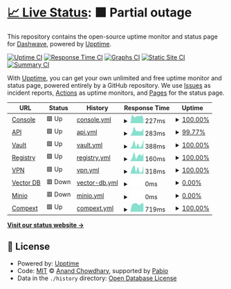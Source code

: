 # [📈 Live Status](https://status.dashwave.io): <!--live status--> **🟧 Partial outage**

This repository contains the open-source uptime monitor and status page for [Dashwave](https://dashwave.io), powered by [Upptime](https://github.com/upptime/upptime).

[![Uptime CI](https://github.com/dashwave/upptime/workflows/Uptime%20CI/badge.svg)](https://github.com/dashwave/upptime/actions?query=workflow%3A%22Uptime+CI%22)
[![Response Time CI](https://github.com/dashwave/upptime/workflows/Response%20Time%20CI/badge.svg)](https://github.com/dashwave/upptime/actions?query=workflow%3A%22Response+Time+CI%22)
[![Graphs CI](https://github.com/dashwave/upptime/workflows/Graphs%20CI/badge.svg)](https://github.com/dashwave/upptime/actions?query=workflow%3A%22Graphs+CI%22)
[![Static Site CI](https://github.com/dashwave/upptime/workflows/Static%20Site%20CI/badge.svg)](https://github.com/dashwave/upptime/actions?query=workflow%3A%22Static+Site+CI%22)
[![Summary CI](https://github.com/dashwave/upptime/workflows/Summary%20CI/badge.svg)](https://github.com/dashwave/upptime/actions?query=workflow%3A%22Summary+CI%22)

With [Upptime](https://upptime.js.org), you can get your own unlimited and free uptime monitor and status page, powered entirely by a GitHub repository. We use [Issues](https://github.com/dashwave/upptime/issues) as incident reports, [Actions](https://github.com/dashwave/upptime/actions) as uptime monitors, and [Pages](https://status.dashwave.io) for the status page.

<!--start: status pages-->
<!-- This summary is generated by Upptime (https://github.com/upptime/upptime) -->
<!-- Do not edit this manually, your changes will be overwritten -->
<!-- prettier-ignore -->
| URL | Status | History | Response Time | Uptime |
| --- | ------ | ------- | ------------- | ------ |
| <img alt="" src="https://icons.duckduckgo.com/ip3/console.dashwave.io.ico" height="13"> [Console](https://console.dashwave.io) | 🟩 Up | [console.yml](https://github.com/dashwave/upptime/commits/HEAD/history/console.yml) | <details><summary><img alt="Response time graph" src="./graphs/console/response-time-week.png" height="20"> 227ms</summary><br><a href="https://status.dashwave.io/history/console"><img alt="Response time 221" src="https://img.shields.io/endpoint?url=https%3A%2F%2Fraw.githubusercontent.com%2Fdashwave%2Fupptime%2FHEAD%2Fapi%2Fconsole%2Fresponse-time.json"></a><br><a href="https://status.dashwave.io/history/console"><img alt="24-hour response time 146" src="https://img.shields.io/endpoint?url=https%3A%2F%2Fraw.githubusercontent.com%2Fdashwave%2Fupptime%2FHEAD%2Fapi%2Fconsole%2Fresponse-time-day.json"></a><br><a href="https://status.dashwave.io/history/console"><img alt="7-day response time 227" src="https://img.shields.io/endpoint?url=https%3A%2F%2Fraw.githubusercontent.com%2Fdashwave%2Fupptime%2FHEAD%2Fapi%2Fconsole%2Fresponse-time-week.json"></a><br><a href="https://status.dashwave.io/history/console"><img alt="30-day response time 221" src="https://img.shields.io/endpoint?url=https%3A%2F%2Fraw.githubusercontent.com%2Fdashwave%2Fupptime%2FHEAD%2Fapi%2Fconsole%2Fresponse-time-month.json"></a><br><a href="https://status.dashwave.io/history/console"><img alt="1-year response time 221" src="https://img.shields.io/endpoint?url=https%3A%2F%2Fraw.githubusercontent.com%2Fdashwave%2Fupptime%2FHEAD%2Fapi%2Fconsole%2Fresponse-time-year.json"></a></details> | <details><summary><a href="https://status.dashwave.io/history/console">100.00%</a></summary><a href="https://status.dashwave.io/history/console"><img alt="All-time uptime 100.00%" src="https://img.shields.io/endpoint?url=https%3A%2F%2Fraw.githubusercontent.com%2Fdashwave%2Fupptime%2FHEAD%2Fapi%2Fconsole%2Fuptime.json"></a><br><a href="https://status.dashwave.io/history/console"><img alt="24-hour uptime 100.00%" src="https://img.shields.io/endpoint?url=https%3A%2F%2Fraw.githubusercontent.com%2Fdashwave%2Fupptime%2FHEAD%2Fapi%2Fconsole%2Fuptime-day.json"></a><br><a href="https://status.dashwave.io/history/console"><img alt="7-day uptime 100.00%" src="https://img.shields.io/endpoint?url=https%3A%2F%2Fraw.githubusercontent.com%2Fdashwave%2Fupptime%2FHEAD%2Fapi%2Fconsole%2Fuptime-week.json"></a><br><a href="https://status.dashwave.io/history/console"><img alt="30-day uptime 100.00%" src="https://img.shields.io/endpoint?url=https%3A%2F%2Fraw.githubusercontent.com%2Fdashwave%2Fupptime%2FHEAD%2Fapi%2Fconsole%2Fuptime-month.json"></a><br><a href="https://status.dashwave.io/history/console"><img alt="1-year uptime 100.00%" src="https://img.shields.io/endpoint?url=https%3A%2F%2Fraw.githubusercontent.com%2Fdashwave%2Fupptime%2FHEAD%2Fapi%2Fconsole%2Fuptime-year.json"></a></details>
| <img alt="" src="https://icons.duckduckgo.com/ip3/api.dashwave.io.ico" height="13"> [API](https://api.dashwave.io) | 🟩 Up | [api.yml](https://github.com/dashwave/upptime/commits/HEAD/history/api.yml) | <details><summary><img alt="Response time graph" src="./graphs/api/response-time-week.png" height="20"> 283ms</summary><br><a href="https://status.dashwave.io/history/api"><img alt="Response time 317" src="https://img.shields.io/endpoint?url=https%3A%2F%2Fraw.githubusercontent.com%2Fdashwave%2Fupptime%2FHEAD%2Fapi%2Fapi%2Fresponse-time.json"></a><br><a href="https://status.dashwave.io/history/api"><img alt="24-hour response time 283" src="https://img.shields.io/endpoint?url=https%3A%2F%2Fraw.githubusercontent.com%2Fdashwave%2Fupptime%2FHEAD%2Fapi%2Fapi%2Fresponse-time-day.json"></a><br><a href="https://status.dashwave.io/history/api"><img alt="7-day response time 283" src="https://img.shields.io/endpoint?url=https%3A%2F%2Fraw.githubusercontent.com%2Fdashwave%2Fupptime%2FHEAD%2Fapi%2Fapi%2Fresponse-time-week.json"></a><br><a href="https://status.dashwave.io/history/api"><img alt="30-day response time 317" src="https://img.shields.io/endpoint?url=https%3A%2F%2Fraw.githubusercontent.com%2Fdashwave%2Fupptime%2FHEAD%2Fapi%2Fapi%2Fresponse-time-month.json"></a><br><a href="https://status.dashwave.io/history/api"><img alt="1-year response time 317" src="https://img.shields.io/endpoint?url=https%3A%2F%2Fraw.githubusercontent.com%2Fdashwave%2Fupptime%2FHEAD%2Fapi%2Fapi%2Fresponse-time-year.json"></a></details> | <details><summary><a href="https://status.dashwave.io/history/api">99.77%</a></summary><a href="https://status.dashwave.io/history/api"><img alt="All-time uptime 99.91%" src="https://img.shields.io/endpoint?url=https%3A%2F%2Fraw.githubusercontent.com%2Fdashwave%2Fupptime%2FHEAD%2Fapi%2Fapi%2Fuptime.json"></a><br><a href="https://status.dashwave.io/history/api"><img alt="24-hour uptime 98.41%" src="https://img.shields.io/endpoint?url=https%3A%2F%2Fraw.githubusercontent.com%2Fdashwave%2Fupptime%2FHEAD%2Fapi%2Fapi%2Fuptime-day.json"></a><br><a href="https://status.dashwave.io/history/api"><img alt="7-day uptime 99.77%" src="https://img.shields.io/endpoint?url=https%3A%2F%2Fraw.githubusercontent.com%2Fdashwave%2Fupptime%2FHEAD%2Fapi%2Fapi%2Fuptime-week.json"></a><br><a href="https://status.dashwave.io/history/api"><img alt="30-day uptime 99.91%" src="https://img.shields.io/endpoint?url=https%3A%2F%2Fraw.githubusercontent.com%2Fdashwave%2Fupptime%2FHEAD%2Fapi%2Fapi%2Fuptime-month.json"></a><br><a href="https://status.dashwave.io/history/api"><img alt="1-year uptime 99.91%" src="https://img.shields.io/endpoint?url=https%3A%2F%2Fraw.githubusercontent.com%2Fdashwave%2Fupptime%2FHEAD%2Fapi%2Fapi%2Fuptime-year.json"></a></details>
| <img alt="" src="https://icons.duckduckgo.com/ip3/vault.dashwave.io.ico" height="13"> [Vault](https://vault.dashwave.io) | 🟩 Up | [vault.yml](https://github.com/dashwave/upptime/commits/HEAD/history/vault.yml) | <details><summary><img alt="Response time graph" src="./graphs/vault/response-time-week.png" height="20"> 388ms</summary><br><a href="https://status.dashwave.io/history/vault"><img alt="Response time 440" src="https://img.shields.io/endpoint?url=https%3A%2F%2Fraw.githubusercontent.com%2Fdashwave%2Fupptime%2FHEAD%2Fapi%2Fvault%2Fresponse-time.json"></a><br><a href="https://status.dashwave.io/history/vault"><img alt="24-hour response time 786" src="https://img.shields.io/endpoint?url=https%3A%2F%2Fraw.githubusercontent.com%2Fdashwave%2Fupptime%2FHEAD%2Fapi%2Fvault%2Fresponse-time-day.json"></a><br><a href="https://status.dashwave.io/history/vault"><img alt="7-day response time 388" src="https://img.shields.io/endpoint?url=https%3A%2F%2Fraw.githubusercontent.com%2Fdashwave%2Fupptime%2FHEAD%2Fapi%2Fvault%2Fresponse-time-week.json"></a><br><a href="https://status.dashwave.io/history/vault"><img alt="30-day response time 440" src="https://img.shields.io/endpoint?url=https%3A%2F%2Fraw.githubusercontent.com%2Fdashwave%2Fupptime%2FHEAD%2Fapi%2Fvault%2Fresponse-time-month.json"></a><br><a href="https://status.dashwave.io/history/vault"><img alt="1-year response time 440" src="https://img.shields.io/endpoint?url=https%3A%2F%2Fraw.githubusercontent.com%2Fdashwave%2Fupptime%2FHEAD%2Fapi%2Fvault%2Fresponse-time-year.json"></a></details> | <details><summary><a href="https://status.dashwave.io/history/vault">100.00%</a></summary><a href="https://status.dashwave.io/history/vault"><img alt="All-time uptime 100.00%" src="https://img.shields.io/endpoint?url=https%3A%2F%2Fraw.githubusercontent.com%2Fdashwave%2Fupptime%2FHEAD%2Fapi%2Fvault%2Fuptime.json"></a><br><a href="https://status.dashwave.io/history/vault"><img alt="24-hour uptime 100.00%" src="https://img.shields.io/endpoint?url=https%3A%2F%2Fraw.githubusercontent.com%2Fdashwave%2Fupptime%2FHEAD%2Fapi%2Fvault%2Fuptime-day.json"></a><br><a href="https://status.dashwave.io/history/vault"><img alt="7-day uptime 100.00%" src="https://img.shields.io/endpoint?url=https%3A%2F%2Fraw.githubusercontent.com%2Fdashwave%2Fupptime%2FHEAD%2Fapi%2Fvault%2Fuptime-week.json"></a><br><a href="https://status.dashwave.io/history/vault"><img alt="30-day uptime 100.00%" src="https://img.shields.io/endpoint?url=https%3A%2F%2Fraw.githubusercontent.com%2Fdashwave%2Fupptime%2FHEAD%2Fapi%2Fvault%2Fuptime-month.json"></a><br><a href="https://status.dashwave.io/history/vault"><img alt="1-year uptime 100.00%" src="https://img.shields.io/endpoint?url=https%3A%2F%2Fraw.githubusercontent.com%2Fdashwave%2Fupptime%2FHEAD%2Fapi%2Fvault%2Fuptime-year.json"></a></details>
| <img alt="" src="https://icons.duckduckgo.com/ip3/registry.dashwave.io.ico" height="13"> [Registry](https://registry.dashwave.io) | 🟩 Up | [registry.yml](https://github.com/dashwave/upptime/commits/HEAD/history/registry.yml) | <details><summary><img alt="Response time graph" src="./graphs/registry/response-time-week.png" height="20"> 160ms</summary><br><a href="https://status.dashwave.io/history/registry"><img alt="Response time 225" src="https://img.shields.io/endpoint?url=https%3A%2F%2Fraw.githubusercontent.com%2Fdashwave%2Fupptime%2FHEAD%2Fapi%2Fregistry%2Fresponse-time.json"></a><br><a href="https://status.dashwave.io/history/registry"><img alt="24-hour response time 225" src="https://img.shields.io/endpoint?url=https%3A%2F%2Fraw.githubusercontent.com%2Fdashwave%2Fupptime%2FHEAD%2Fapi%2Fregistry%2Fresponse-time-day.json"></a><br><a href="https://status.dashwave.io/history/registry"><img alt="7-day response time 160" src="https://img.shields.io/endpoint?url=https%3A%2F%2Fraw.githubusercontent.com%2Fdashwave%2Fupptime%2FHEAD%2Fapi%2Fregistry%2Fresponse-time-week.json"></a><br><a href="https://status.dashwave.io/history/registry"><img alt="30-day response time 225" src="https://img.shields.io/endpoint?url=https%3A%2F%2Fraw.githubusercontent.com%2Fdashwave%2Fupptime%2FHEAD%2Fapi%2Fregistry%2Fresponse-time-month.json"></a><br><a href="https://status.dashwave.io/history/registry"><img alt="1-year response time 225" src="https://img.shields.io/endpoint?url=https%3A%2F%2Fraw.githubusercontent.com%2Fdashwave%2Fupptime%2FHEAD%2Fapi%2Fregistry%2Fresponse-time-year.json"></a></details> | <details><summary><a href="https://status.dashwave.io/history/registry">100.00%</a></summary><a href="https://status.dashwave.io/history/registry"><img alt="All-time uptime 100.00%" src="https://img.shields.io/endpoint?url=https%3A%2F%2Fraw.githubusercontent.com%2Fdashwave%2Fupptime%2FHEAD%2Fapi%2Fregistry%2Fuptime.json"></a><br><a href="https://status.dashwave.io/history/registry"><img alt="24-hour uptime 100.00%" src="https://img.shields.io/endpoint?url=https%3A%2F%2Fraw.githubusercontent.com%2Fdashwave%2Fupptime%2FHEAD%2Fapi%2Fregistry%2Fuptime-day.json"></a><br><a href="https://status.dashwave.io/history/registry"><img alt="7-day uptime 100.00%" src="https://img.shields.io/endpoint?url=https%3A%2F%2Fraw.githubusercontent.com%2Fdashwave%2Fupptime%2FHEAD%2Fapi%2Fregistry%2Fuptime-week.json"></a><br><a href="https://status.dashwave.io/history/registry"><img alt="30-day uptime 100.00%" src="https://img.shields.io/endpoint?url=https%3A%2F%2Fraw.githubusercontent.com%2Fdashwave%2Fupptime%2FHEAD%2Fapi%2Fregistry%2Fuptime-month.json"></a><br><a href="https://status.dashwave.io/history/registry"><img alt="1-year uptime 100.00%" src="https://img.shields.io/endpoint?url=https%3A%2F%2Fraw.githubusercontent.com%2Fdashwave%2Fupptime%2FHEAD%2Fapi%2Fregistry%2Fuptime-year.json"></a></details>
| <img alt="" src="https://icons.duckduckgo.com/ip3/mysticvpn.dashwave.io.ico" height="13"> [VPN](https://mysticvpn.dashwave.io) | 🟩 Up | [vpn.yml](https://github.com/dashwave/upptime/commits/HEAD/history/vpn.yml) | <details><summary><img alt="Response time graph" src="./graphs/vpn/response-time-week.png" height="20"> 318ms</summary><br><a href="https://status.dashwave.io/history/vpn"><img alt="Response time 1146" src="https://img.shields.io/endpoint?url=https%3A%2F%2Fraw.githubusercontent.com%2Fdashwave%2Fupptime%2FHEAD%2Fapi%2Fvpn%2Fresponse-time.json"></a><br><a href="https://status.dashwave.io/history/vpn"><img alt="24-hour response time 525" src="https://img.shields.io/endpoint?url=https%3A%2F%2Fraw.githubusercontent.com%2Fdashwave%2Fupptime%2FHEAD%2Fapi%2Fvpn%2Fresponse-time-day.json"></a><br><a href="https://status.dashwave.io/history/vpn"><img alt="7-day response time 318" src="https://img.shields.io/endpoint?url=https%3A%2F%2Fraw.githubusercontent.com%2Fdashwave%2Fupptime%2FHEAD%2Fapi%2Fvpn%2Fresponse-time-week.json"></a><br><a href="https://status.dashwave.io/history/vpn"><img alt="30-day response time 1146" src="https://img.shields.io/endpoint?url=https%3A%2F%2Fraw.githubusercontent.com%2Fdashwave%2Fupptime%2FHEAD%2Fapi%2Fvpn%2Fresponse-time-month.json"></a><br><a href="https://status.dashwave.io/history/vpn"><img alt="1-year response time 1146" src="https://img.shields.io/endpoint?url=https%3A%2F%2Fraw.githubusercontent.com%2Fdashwave%2Fupptime%2FHEAD%2Fapi%2Fvpn%2Fresponse-time-year.json"></a></details> | <details><summary><a href="https://status.dashwave.io/history/vpn">100.00%</a></summary><a href="https://status.dashwave.io/history/vpn"><img alt="All-time uptime 97.27%" src="https://img.shields.io/endpoint?url=https%3A%2F%2Fraw.githubusercontent.com%2Fdashwave%2Fupptime%2FHEAD%2Fapi%2Fvpn%2Fuptime.json"></a><br><a href="https://status.dashwave.io/history/vpn"><img alt="24-hour uptime 100.00%" src="https://img.shields.io/endpoint?url=https%3A%2F%2Fraw.githubusercontent.com%2Fdashwave%2Fupptime%2FHEAD%2Fapi%2Fvpn%2Fuptime-day.json"></a><br><a href="https://status.dashwave.io/history/vpn"><img alt="7-day uptime 100.00%" src="https://img.shields.io/endpoint?url=https%3A%2F%2Fraw.githubusercontent.com%2Fdashwave%2Fupptime%2FHEAD%2Fapi%2Fvpn%2Fuptime-week.json"></a><br><a href="https://status.dashwave.io/history/vpn"><img alt="30-day uptime 97.27%" src="https://img.shields.io/endpoint?url=https%3A%2F%2Fraw.githubusercontent.com%2Fdashwave%2Fupptime%2FHEAD%2Fapi%2Fvpn%2Fuptime-month.json"></a><br><a href="https://status.dashwave.io/history/vpn"><img alt="1-year uptime 97.27%" src="https://img.shields.io/endpoint?url=https%3A%2F%2Fraw.githubusercontent.com%2Fdashwave%2Fupptime%2FHEAD%2Fapi%2Fvpn%2Fuptime-year.json"></a></details>
| <img alt="" src="https://icons.duckduckgo.com/ip3/chromadb-service.dashwave.io.ico" height="13"> [Vector DB](http://chromadb-service.dashwave.io) | 🟥 Down | [vector-db.yml](https://github.com/dashwave/upptime/commits/HEAD/history/vector-db.yml) | <details><summary><img alt="Response time graph" src="./graphs/vector-db/response-time-week.png" height="20"> 0ms</summary><br><a href="https://status.dashwave.io/history/vector-db"><img alt="Response time 0" src="https://img.shields.io/endpoint?url=https%3A%2F%2Fraw.githubusercontent.com%2Fdashwave%2Fupptime%2FHEAD%2Fapi%2Fvector-db%2Fresponse-time.json"></a><br><a href="https://status.dashwave.io/history/vector-db"><img alt="24-hour response time 0" src="https://img.shields.io/endpoint?url=https%3A%2F%2Fraw.githubusercontent.com%2Fdashwave%2Fupptime%2FHEAD%2Fapi%2Fvector-db%2Fresponse-time-day.json"></a><br><a href="https://status.dashwave.io/history/vector-db"><img alt="7-day response time 0" src="https://img.shields.io/endpoint?url=https%3A%2F%2Fraw.githubusercontent.com%2Fdashwave%2Fupptime%2FHEAD%2Fapi%2Fvector-db%2Fresponse-time-week.json"></a><br><a href="https://status.dashwave.io/history/vector-db"><img alt="30-day response time 0" src="https://img.shields.io/endpoint?url=https%3A%2F%2Fraw.githubusercontent.com%2Fdashwave%2Fupptime%2FHEAD%2Fapi%2Fvector-db%2Fresponse-time-month.json"></a><br><a href="https://status.dashwave.io/history/vector-db"><img alt="1-year response time 0" src="https://img.shields.io/endpoint?url=https%3A%2F%2Fraw.githubusercontent.com%2Fdashwave%2Fupptime%2FHEAD%2Fapi%2Fvector-db%2Fresponse-time-year.json"></a></details> | <details><summary><a href="https://status.dashwave.io/history/vector-db">0.00%</a></summary><a href="https://status.dashwave.io/history/vector-db"><img alt="All-time uptime 0.00%" src="https://img.shields.io/endpoint?url=https%3A%2F%2Fraw.githubusercontent.com%2Fdashwave%2Fupptime%2FHEAD%2Fapi%2Fvector-db%2Fuptime.json"></a><br><a href="https://status.dashwave.io/history/vector-db"><img alt="24-hour uptime 0.00%" src="https://img.shields.io/endpoint?url=https%3A%2F%2Fraw.githubusercontent.com%2Fdashwave%2Fupptime%2FHEAD%2Fapi%2Fvector-db%2Fuptime-day.json"></a><br><a href="https://status.dashwave.io/history/vector-db"><img alt="7-day uptime 0.00%" src="https://img.shields.io/endpoint?url=https%3A%2F%2Fraw.githubusercontent.com%2Fdashwave%2Fupptime%2FHEAD%2Fapi%2Fvector-db%2Fuptime-week.json"></a><br><a href="https://status.dashwave.io/history/vector-db"><img alt="30-day uptime 0.00%" src="https://img.shields.io/endpoint?url=https%3A%2F%2Fraw.githubusercontent.com%2Fdashwave%2Fupptime%2FHEAD%2Fapi%2Fvector-db%2Fuptime-month.json"></a><br><a href="https://status.dashwave.io/history/vector-db"><img alt="1-year uptime 0.00%" src="https://img.shields.io/endpoint?url=https%3A%2F%2Fraw.githubusercontent.com%2Fdashwave%2Fupptime%2FHEAD%2Fapi%2Fvector-db%2Fuptime-year.json"></a></details>
| <img alt="" src="https://icons.duckduckgo.com/ip3/minio.dashwave.io.ico" height="13"> [Minio](http://minio.dashwave.io) | 🟥 Down | [minio.yml](https://github.com/dashwave/upptime/commits/HEAD/history/minio.yml) | <details><summary><img alt="Response time graph" src="./graphs/minio/response-time-week.png" height="20"> 0ms</summary><br><a href="https://status.dashwave.io/history/minio"><img alt="Response time 0" src="https://img.shields.io/endpoint?url=https%3A%2F%2Fraw.githubusercontent.com%2Fdashwave%2Fupptime%2FHEAD%2Fapi%2Fminio%2Fresponse-time.json"></a><br><a href="https://status.dashwave.io/history/minio"><img alt="24-hour response time 0" src="https://img.shields.io/endpoint?url=https%3A%2F%2Fraw.githubusercontent.com%2Fdashwave%2Fupptime%2FHEAD%2Fapi%2Fminio%2Fresponse-time-day.json"></a><br><a href="https://status.dashwave.io/history/minio"><img alt="7-day response time 0" src="https://img.shields.io/endpoint?url=https%3A%2F%2Fraw.githubusercontent.com%2Fdashwave%2Fupptime%2FHEAD%2Fapi%2Fminio%2Fresponse-time-week.json"></a><br><a href="https://status.dashwave.io/history/minio"><img alt="30-day response time 0" src="https://img.shields.io/endpoint?url=https%3A%2F%2Fraw.githubusercontent.com%2Fdashwave%2Fupptime%2FHEAD%2Fapi%2Fminio%2Fresponse-time-month.json"></a><br><a href="https://status.dashwave.io/history/minio"><img alt="1-year response time 0" src="https://img.shields.io/endpoint?url=https%3A%2F%2Fraw.githubusercontent.com%2Fdashwave%2Fupptime%2FHEAD%2Fapi%2Fminio%2Fresponse-time-year.json"></a></details> | <details><summary><a href="https://status.dashwave.io/history/minio">0.00%</a></summary><a href="https://status.dashwave.io/history/minio"><img alt="All-time uptime 0.00%" src="https://img.shields.io/endpoint?url=https%3A%2F%2Fraw.githubusercontent.com%2Fdashwave%2Fupptime%2FHEAD%2Fapi%2Fminio%2Fuptime.json"></a><br><a href="https://status.dashwave.io/history/minio"><img alt="24-hour uptime 0.00%" src="https://img.shields.io/endpoint?url=https%3A%2F%2Fraw.githubusercontent.com%2Fdashwave%2Fupptime%2FHEAD%2Fapi%2Fminio%2Fuptime-day.json"></a><br><a href="https://status.dashwave.io/history/minio"><img alt="7-day uptime 0.00%" src="https://img.shields.io/endpoint?url=https%3A%2F%2Fraw.githubusercontent.com%2Fdashwave%2Fupptime%2FHEAD%2Fapi%2Fminio%2Fuptime-week.json"></a><br><a href="https://status.dashwave.io/history/minio"><img alt="30-day uptime 0.00%" src="https://img.shields.io/endpoint?url=https%3A%2F%2Fraw.githubusercontent.com%2Fdashwave%2Fupptime%2FHEAD%2Fapi%2Fminio%2Fuptime-month.json"></a><br><a href="https://status.dashwave.io/history/minio"><img alt="1-year uptime 0.00%" src="https://img.shields.io/endpoint?url=https%3A%2F%2Fraw.githubusercontent.com%2Fdashwave%2Fupptime%2FHEAD%2Fapi%2Fminio%2Fuptime-year.json"></a></details>
| <img alt="" src="https://icons.duckduckgo.com/ip3/compext.dashwave.io.ico" height="13"> [Compext](https://compext.dashwave.io) | 🟩 Up | [compext.yml](https://github.com/dashwave/upptime/commits/HEAD/history/compext.yml) | <details><summary><img alt="Response time graph" src="./graphs/compext/response-time-week.png" height="20"> 719ms</summary><br><a href="https://status.dashwave.io/history/compext"><img alt="Response time 711" src="https://img.shields.io/endpoint?url=https%3A%2F%2Fraw.githubusercontent.com%2Fdashwave%2Fupptime%2FHEAD%2Fapi%2Fcompext%2Fresponse-time.json"></a><br><a href="https://status.dashwave.io/history/compext"><img alt="24-hour response time 744" src="https://img.shields.io/endpoint?url=https%3A%2F%2Fraw.githubusercontent.com%2Fdashwave%2Fupptime%2FHEAD%2Fapi%2Fcompext%2Fresponse-time-day.json"></a><br><a href="https://status.dashwave.io/history/compext"><img alt="7-day response time 719" src="https://img.shields.io/endpoint?url=https%3A%2F%2Fraw.githubusercontent.com%2Fdashwave%2Fupptime%2FHEAD%2Fapi%2Fcompext%2Fresponse-time-week.json"></a><br><a href="https://status.dashwave.io/history/compext"><img alt="30-day response time 711" src="https://img.shields.io/endpoint?url=https%3A%2F%2Fraw.githubusercontent.com%2Fdashwave%2Fupptime%2FHEAD%2Fapi%2Fcompext%2Fresponse-time-month.json"></a><br><a href="https://status.dashwave.io/history/compext"><img alt="1-year response time 711" src="https://img.shields.io/endpoint?url=https%3A%2F%2Fraw.githubusercontent.com%2Fdashwave%2Fupptime%2FHEAD%2Fapi%2Fcompext%2Fresponse-time-year.json"></a></details> | <details><summary><a href="https://status.dashwave.io/history/compext">100.00%</a></summary><a href="https://status.dashwave.io/history/compext"><img alt="All-time uptime 100.00%" src="https://img.shields.io/endpoint?url=https%3A%2F%2Fraw.githubusercontent.com%2Fdashwave%2Fupptime%2FHEAD%2Fapi%2Fcompext%2Fuptime.json"></a><br><a href="https://status.dashwave.io/history/compext"><img alt="24-hour uptime 100.00%" src="https://img.shields.io/endpoint?url=https%3A%2F%2Fraw.githubusercontent.com%2Fdashwave%2Fupptime%2FHEAD%2Fapi%2Fcompext%2Fuptime-day.json"></a><br><a href="https://status.dashwave.io/history/compext"><img alt="7-day uptime 100.00%" src="https://img.shields.io/endpoint?url=https%3A%2F%2Fraw.githubusercontent.com%2Fdashwave%2Fupptime%2FHEAD%2Fapi%2Fcompext%2Fuptime-week.json"></a><br><a href="https://status.dashwave.io/history/compext"><img alt="30-day uptime 100.00%" src="https://img.shields.io/endpoint?url=https%3A%2F%2Fraw.githubusercontent.com%2Fdashwave%2Fupptime%2FHEAD%2Fapi%2Fcompext%2Fuptime-month.json"></a><br><a href="https://status.dashwave.io/history/compext"><img alt="1-year uptime 100.00%" src="https://img.shields.io/endpoint?url=https%3A%2F%2Fraw.githubusercontent.com%2Fdashwave%2Fupptime%2FHEAD%2Fapi%2Fcompext%2Fuptime-year.json"></a></details>

<!--end: status pages-->

[**Visit our status website →**](https://status.dashwave.io)

## 📄 License

- Powered by: [Upptime](https://github.com/upptime/upptime)
- Code: [MIT](./LICENSE) © [Anand Chowdhary](https://anandchowdhary.com), supported by [Pabio](https://pabio.com)
- Data in the `./history` directory: [Open Database License](https://opendatacommons.org/licenses/odbl/1-0/)
